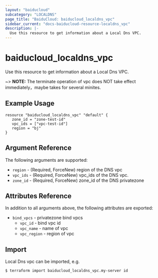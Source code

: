 ```yaml
---
layout: "baiducloud"
subcategory: "LOCALDNS"
page_title: "BaiduCloud: baiducloud_localdns_vpc"
sidebar_current: "docs-baiducloud-resource-localdns_vpc"
description: |-
  Use this resource to get information about a Local Dns VPC.
---
```


# baiducloud_localdns_vpc

Use this resource to get information about a Local Dns VPC.

~> **NOTE:** The terminate operation of vpc does NOT take effect immediately，maybe takes for several minites.

## Example Usage

```hcl
resource "baiducloud_localdns_vpc" "default" {
   zone_id = "zone-test-id"
   vpc_ids = ["vpc-test-id"]
   region = "bj"
}
```

## Argument Reference

The following arguments are supported:

* `region` - (Required, ForceNew) region of the DNS  vpc
* `vpc_ids` - (Required, ForceNew) vpc_ids  of the DNS  vpc.
* `zone_id` - (Required, ForceNew) zone_id of the DNS privatezone 

## Attributes Reference

In addition to all arguments above, the following attributes are exported:

* `bind_vpcs` - privatezone bind vpcs
  * `vpc_id` - bind vpc id
  * `vpc_name` - name of vpc
  * `vpc_region` - region of vpc


## Import

Local Dns vpc can be imported, e.g.

```hcl
$ terraform import baiducloud_localdns_vpc.my-server id
```

